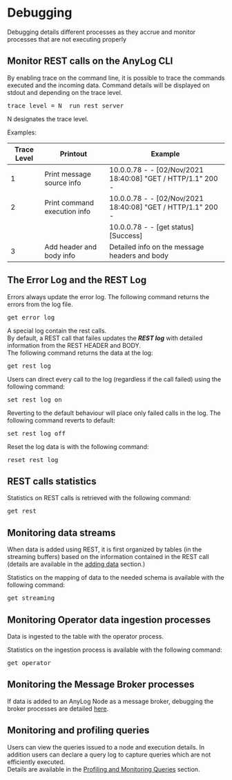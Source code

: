 # Debugging

Debugging details different processes as they accrue and monitor processes that are not executing properly

## Monitor REST calls on the AnyLog CLI

By enabling trace on the command line, it is possible to trace the commands executed and the incoming data.
Command details will be displayed on stdout and depending on the trace level.

<pre>
trace level = N  run rest server
</pre>

N designates the trace level.

Examples:

| Trace Level   | Printout | Example |
| ------------- | ------------- |   ---------- |
|1 | Print message source info |  10.0.0.78 - - [02/Nov/2021 18:40:08] "GET / HTTP/1.1" 200 - |
|2 | Print command execution info |  10.0.0.78 - - [02/Nov/2021 18:40:08] "GET / HTTP/1.1" 200 - |
|  |                              |  10.0.0.78 - - [get status] [Success] |
|3 | Add header and body info     |  Detailed info on the message headers and body |


## The Error Log and the REST Log

Errors always update the error log. The following command returns the errors from the log file.
<pre>
get error log
</pre>

A special log contain the rest calls.  
By default, a REST call that failes updates the ***REST log*** with detailed information from the REST HEADER and BODY.  
The following command returns the data at the log:

<pre>
get rest log
</pre>

Users can direct every call to the log (regardless if the call failed) using the following command:
<pre>
set rest log on
</pre>

Reverting to the default behaviour will place only failed calls in the log. The following command reverts to default:
<pre>
set rest log off
</pre>

Reset the log data is with the following command:
<pre>
reset rest log
</pre>

## REST calls statistics

Statistics on REST calls is retrieved with the following command:
<pre>
get rest
</pre>

## Monitoring data streams

When data is added using REST, it is first organized by tables (in the streaming buffers) based on the information contained in the REST call 
(details are available in the [adding data](https://github.com/AnyLog-co/documentation/blob/master/adding%20data.md#adding-data-to-nodes-in-the-network) section.)

Statistics on the mapping of data to the needed schema is available with the following command:
<pre>
get streaming
</pre>

## Monitoring Operator data ingestion processes

Data is ingested to the table with the operator process.

Statistics on the ingestion process is available with the following command:
<pre>
get operator
</pre>

## Monitoring the Message Broker processes
If data is added to an AnyLog Node as a message broker, debugging the broker processes are detailed [here](https://github.com/AnyLog-co/documentation/blob/master/message%20broker.md#debugging).

## Monitoring and profiling queries

Users can view the queries issued to a node and execution details. In addition users can declare a query log to capture queries which are not efficiently executed.  
Details are available in the [Profiling and Monitoring Queries](https://github.com/AnyLog-co/documentation/blob/master/profiling%20and%20monitoring%20queries.md#profiling-and-monitoring-queries) section.


